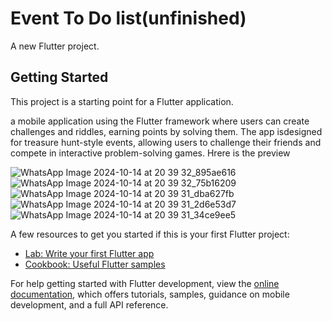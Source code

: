 # Event To Do list(unfinished)

A new Flutter project.

## Getting Started

This project is a starting point for a Flutter application.

a mobile application using the Flutter framework where users can create challenges and riddles, earning points by solving them. The app isdesigned for treasure hunt-style events, allowing users to challenge their friends  and compete in interactive problem-solving games.
Hrere is the preview

![WhatsApp Image 2024-10-14 at 20 39 32_895ae616](https://github.com/user-attachments/assets/c86c2ca9-8ddd-4055-9d0c-5d811335df68)    ![WhatsApp Image 2024-10-14 at 20 39 32_75b16209](https://github.com/user-attachments/assets/debb45a1-522c-424e-86d5-54bde807de7d) ![WhatsApp Image 2024-10-14 at 20 39 31_dba627fb](https://github.com/user-attachments/assets/2c8afe8f-03ac-43e1-b8fc-c332ef5f739f) ![WhatsApp Image 2024-10-14 at 20 39 31_2d6e53d7](https://github.com/user-attachments/assets/aa9fd3ae-485f-4046-8383-ff8ee3dd1c0d) ![WhatsApp Image 2024-10-14 at 20 39 31_34ce9ee5](https://github.com/user-attachments/assets/e6c5d333-e72a-406f-b206-0ddffd5d5aa7)







A few resources to get you started if this is your first Flutter project:

- [Lab: Write your first Flutter app](https://docs.flutter.dev/get-started/codelab)
- [Cookbook: Useful Flutter samples](https://docs.flutter.dev/cookbook)

For help getting started with Flutter development, view the
[online documentation](https://docs.flutter.dev/), which offers tutorials,
samples, guidance on mobile development, and a full API reference.

